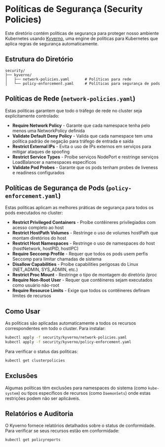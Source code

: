 # Políticas de Segurança (Security Policies)

Este diretório contém políticas de segurança para proteger nosso ambiente Kubernetes usando [Kyverno](https://kyverno.io/), uma engine de políticas para Kubernetes que aplica regras de segurança automaticamente.

## Estrutura do Diretório

```
security/
├── kyverno/
│   ├── network-policies.yaml       # Políticas para rede
│   └── policy-enforcement.yaml     # Políticas para segurança de pods
```

## Políticas de Rede (`network-policies.yaml`)

Estas políticas garantem que todo o tráfego de rede no cluster seja explicitamente controlado:

- **Require Network Policy** - Garante que cada namespace tenha pelo menos uma NetworkPolicy definida
- **Validate Default Deny Policy** - Valida que cada namespace tem uma política padrão de negação para tráfego de entrada e saída
- **Restrict External IPs** - Evita o uso de IPs externos em serviços para mitigar ataques de spoofing
- **Restrict Service Types** - Proíbe serviços NodePort e restringe serviços LoadBalancer a namespaces específicos
- **Validate Pod Probes** - Garante que os pods tenham probes de liveness e readiness configurados

## Políticas de Segurança de Pods (`policy-enforcement.yaml`)

Estas políticas aplicam as melhores práticas de segurança para todos os pods executados no cluster:

- **Restrict Privileged Containers** - Proíbe contêineres privilegiados com acesso completo ao host
- **Restrict HostPath Volumes** - Restringe o uso de volumes hostPath que montam diretórios do host
- **Restrict Host Namespaces** - Restringe o uso de namespaces do host (hostNetwork, hostPID, hostIPC)
- **Require Seccomp Profile** - Requer que todos os pods usem perfis Seccomp para limitar chamadas de sistema
- **Disallow Capabilities** - Proíbe capabilities perigosas do Linux (NET_ADMIN, SYS_ADMIN, etc.)
- **Restrict Proc Mount** - Restringe o tipo de montagem do diretório /proc
- **Require Non-Root User** - Requer que contêineres sejam executados como usuário não-root
- **Require Resource Limits** - Exige que todos os contêineres definam limites de recursos

## Como Usar

As políticas são aplicadas automaticamente a todos os recursos correspondentes em todo o cluster. Para instalar:

```bash
kubectl apply -f security/kyverno/network-policies.yaml
kubectl apply -f security/kyverno/policy-enforcement.yaml
```

Para verificar o status das políticas:

```bash
kubectl get clusterpolicies
```

## Exclusões

Algumas políticas têm exclusões para namespaces do sistema (como `kube-system`) ou tipos específicos de recursos (como `DaemonSets`) onde estas restrições podem não ser aplicáveis.

## Relatórios e Auditoria

O Kyverno fornece relatórios detalhados sobre o status de conformidade. Para verificar se seus recursos estão em conformidade:

```bash
kubectl get policyreports
``` 